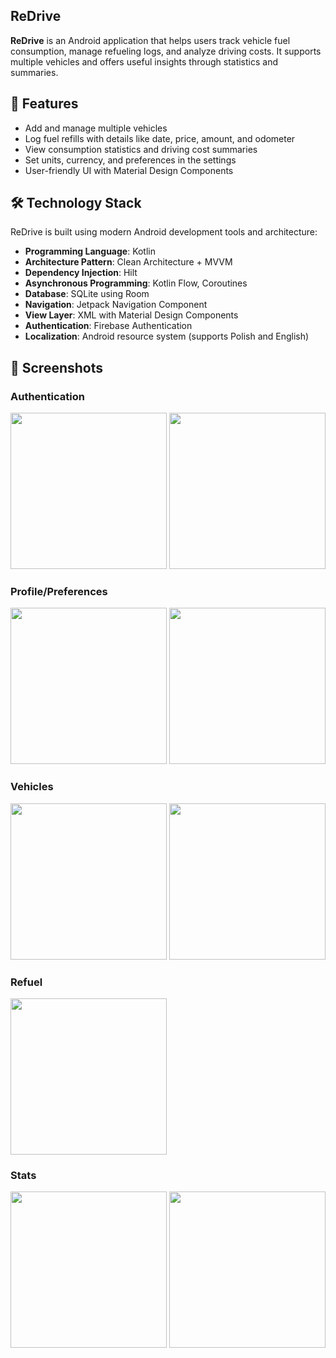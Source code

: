 ## ReDrive
**ReDrive** is an Android application that helps users track vehicle fuel consumption, manage refueling logs, and analyze driving costs. It supports multiple vehicles and offers useful insights through statistics and summaries.

## 🚗 Features

- Add and manage multiple vehicles
- Log fuel refills with details like date, price, amount, and odometer
- View consumption statistics and driving cost summaries
- Set units, currency, and preferences in the settings
- User-friendly UI with Material Design Components

## 🛠️ Technology Stack

ReDrive is built using modern Android development tools and architecture:

- **Programming Language**: Kotlin
- **Architecture Pattern**: Clean Architecture + MVVM
- **Dependency Injection**: Hilt
- **Asynchronous Programming**: Kotlin Flow, Coroutines
- **Database**: SQLite using Room
- **Navigation**: Jetpack Navigation Component
- **View Layer**: XML with Material Design Components
- **Authentication**: Firebase Authentication
- **Localization**: Android resource system (supports Polish and English)

## 📸 Screenshots

###  Authentication
<img src=https://github.com/user-attachments/assets/5f5ce370-f7c3-470f-91a5-246172d9014c width="250"/>
<img src=https://github.com/user-attachments/assets/17e014b9-a0b8-4a51-88e2-2d6fba0c03ea width="250"/>

###  Profile/Preferences
<img src=https://github.com/user-attachments/assets/12b60f93-01c6-4b19-9477-657f0b5078dd width="250"/>
<img src=https://github.com/user-attachments/assets/1a392500-a630-496f-ab25-ec91b071473f width="250"/>

### Vehicles
<img src=https://github.com/user-attachments/assets/1dbba1af-c7b4-4aa0-bafd-d46d674320aa width="250"/>
<img src=https://github.com/user-attachments/assets/22b6852d-a86a-402e-9ff2-6eff405b3c5f width="250"/>

### Refuel
<img src=https://github.com/user-attachments/assets/bd03eccf-8c50-43e7-975a-94cbae68dfbc width="250"/>

### Stats
<img src=https://github.com/user-attachments/assets/b0448bec-568c-49be-9de5-b7ffc614f09e width="250"/>
<img src=https://github.com/user-attachments/assets/3d7eb1c8-52e6-489d-8e85-03e0dfa5164b width="250"/>


















